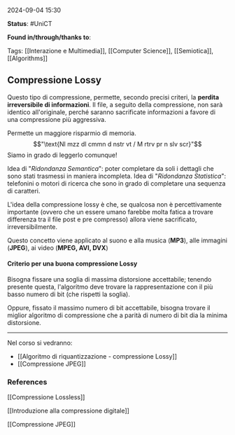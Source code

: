 2024-09-04 15:30

<b>Status</b>: #UniCT 

<b>Found in/through/thanks to</b>: 

Tags: [[Interazione e Multimedia]], [[Computer Science]], [[Semiotica]], [[Algorithms]]

## Compressione Lossy

Questo tipo di compressione, permette, secondo precisi criteri, la **perdita irreversibile di informazioni**. Il file, a seguito della compressione, non sarà identico all'originale, perché saranno sacrificate informazioni a favore di una compressione più aggressiva. 

Permette un maggiore risparmio di memoria.$$"\text{Nl mzz dl cmmn d nstr vt / M rtrv pr n slv scr}"$$Siamo in grado di leggerlo comunque! 

Idea di "*Ridondanza Semantica*": poter completare da soli i dettagli che sono stati trasmessi in maniera incompleta. 
Idea di "*Ridondanza Statistica*": telefonini o motori di ricerca che sono in grado di completare una sequenza di caratteri.

L'idea della compressione lossy è che, se qualcosa non è percettivamente importante (ovvero che un essere umano farebbe molta fatica a trovare differenza tra il file post e pre compresso) allora viene sacrificato, irreversibilmente.

Questo concetto viene applicato al suono e alla musica (**MP3**), alle immagini (**JPEG**), ai video (**MPEG, AVI, DVX**)

#### Criterio per una buona compressione Lossy

Bisogna fissare una soglia di massima distorsione accettabile; tenendo presente questa, l'algoritmo deve trovare la rappresentazione con il più basso numero di bit (che rispetti la soglia). 

Oppure, fissato il massimo numero di bit accettabile, bisogna trovare il miglior algoritmo di compressione che a parità di numero di bit dia la minima distorsione.

---

Nel corso si vedranno:
* [[Algoritmo di riquantizzazione - compressione Lossy]]
* [[Compressione JPEG]]


### References

[[Compressione Lossless]]

[[Introduzione alla compressione digitale]]

[[Compressione JPEG]]
